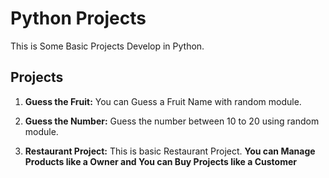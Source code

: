 # Python Projects

This is Some Basic Projects Develop in Python.

## Projects

1. **Guess the Fruit:** You can Guess a Fruit Name with random module.

2. **Guess the Number:** Guess the number between 10 to 20 using random module.

3. **Restaurant Project:** This is basic Restaurant Project. **You can Manage Products like a Owner and You can Buy Projects like a Customer**
